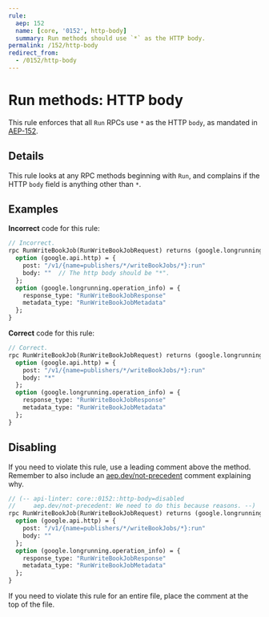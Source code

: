 ```yaml
---
rule:
  aep: 152
  name: [core, '0152', http-body]
  summary: Run methods should use `*` as the HTTP body.
permalink: /152/http-body
redirect_from:
  - /0152/http-body
---
```


# Run methods: HTTP body

This rule enforces that all `Run` RPCs use `*` as the HTTP `body`, as
mandated in [AEP-152][].

## Details

This rule looks at any RPC methods beginning with `Run`, and
complains if the HTTP `body` field is anything other than `*`.

## Examples

**Incorrect** code for this rule:

```proto
// Incorrect.
rpc RunWriteBookJob(RunWriteBookJobRequest) returns (google.longrunning.Operation) {
  option (google.api.http) = {
    post: "/v1/{name=publishers/*/writeBookJobs/*}:run"
    body: ""  // The http body should be "*".
  };
  option (google.longrunning.operation_info) = {
    response_type: "RunWriteBookJobResponse"
    metadata_type: "RunWriteBookJobMetadata"
  };
}
```

**Correct** code for this rule:

```proto
// Correct.
rpc RunWriteBookJob(RunWriteBookJobRequest) returns (google.longrunning.Operation) {
  option (google.api.http) = {
    post: "/v1/{name=publishers/*/writeBookJobs/*}:run"
    body: "*"
  };
  option (google.longrunning.operation_info) = {
    response_type: "RunWriteBookJobResponse"
    metadata_type: "RunWriteBookJobMetadata"
  };
}
```

## Disabling

If you need to violate this rule, use a leading comment above the method.
Remember to also include an [aep.dev/not-precedent][] comment explaining why.

```proto
// (-- api-linter: core::0152::http-body=disabled
//     aep.dev/not-precedent: We need to do this because reasons. --)
rpc RunWriteBookJob(RunWriteBookJobRequest) returns (google.longrunning.Operation) {
  option (google.api.http) = {
    post: "/v1/{name=publishers/*/writeBookJobs/*}:run"
    body: ""
  };
  option (google.longrunning.operation_info) = {
    response_type: "RunWriteBookJobResponse"
    metadata_type: "RunWriteBookJobMetadata"
  };
}
```

If you need to violate this rule for an entire file, place the comment at the
top of the file.

[aep-152]: https://aep.dev/152
[aep.dev/not-precedent]: https://aep.dev/not-precedent
